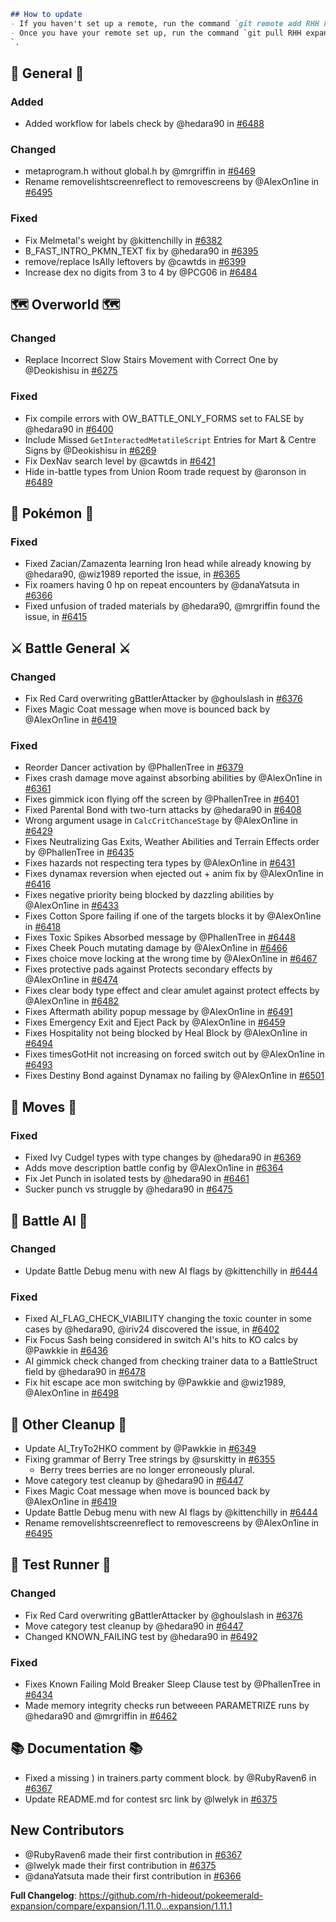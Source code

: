 ```md
## How to update
- If you haven't set up a remote, run the command `git remote add RHH https://github.com/rh-hideout/pokeemerald-expansion`.
- Once you have your remote set up, run the command `git pull RHH expansion/1.11.1
`.
```


## 🧬 General 🧬
### Added
* Added workflow for labels check by @hedara90 in [#6488](https://github.com/rh-hideout/pokeemerald-expansion/pull/6488)

### Changed
* metaprogram.h without global.h by @mrgriffin in [#6469](https://github.com/rh-hideout/pokeemerald-expansion/pull/6469)
* Rename removelishtscreenreflect to removescreens by @AlexOn1ine in [#6495](https://github.com/rh-hideout/pokeemerald-expansion/pull/6495)

### Fixed
* Fix Melmetal's weight by @kittenchilly in [#6382](https://github.com/rh-hideout/pokeemerald-expansion/pull/6382)
* B_FAST_INTRO_PKMN_TEXT fix by @hedara90 in [#6395](https://github.com/rh-hideout/pokeemerald-expansion/pull/6395)
* remove/replace IsAlly leftovers by @cawtds in [#6399](https://github.com/rh-hideout/pokeemerald-expansion/pull/6399)
* Increase dex no digits from 3 to 4 by @PCG06 in [#6484](https://github.com/rh-hideout/pokeemerald-expansion/pull/6484)

## 🗺️ Overworld 🗺️
### Changed
* Replace Incorrect Slow Stairs Movement with Correct One by @Deokishisu in [#6275](https://github.com/rh-hideout/pokeemerald-expansion/pull/6275)

### Fixed
* Fix compile errors with OW_BATTLE_ONLY_FORMS set to FALSE by @hedara90 in [#6400](https://github.com/rh-hideout/pokeemerald-expansion/pull/6400)
* Include Missed `GetInteractedMetatileScript` Entries for Mart & Centre Signs by @Deokishisu in [#6269](https://github.com/rh-hideout/pokeemerald-expansion/pull/6269)
* Fix DexNav search level by @cawtds in [#6421](https://github.com/rh-hideout/pokeemerald-expansion/pull/6421)
* Hide in-battle types from Union Room trade request by @aronson in [#6489](https://github.com/rh-hideout/pokeemerald-expansion/pull/6489)

## 🐉 Pokémon 🐉
### Fixed
* Fixed Zacian/Zamazenta learning Iron head while already knowing by @hedara90, @wiz1989 reported the issue, in [#6365](https://github.com/rh-hideout/pokeemerald-expansion/pull/6365)
* Fix roamers having 0 hp on repeat encounters by @danaYatsuta in [#6366](https://github.com/rh-hideout/pokeemerald-expansion/pull/6366)
* Fixed unfusion of traded materials by @hedara90, @mrgriffin found the issue, in [#6415](https://github.com/rh-hideout/pokeemerald-expansion/pull/6415)

## ⚔️ Battle General ⚔️
### Changed
* Fix Red Card overwriting gBattlerAttacker by @ghoulslash in [#6376](https://github.com/rh-hideout/pokeemerald-expansion/pull/6376)
* Fixes Magic Coat message when move is bounced back by @AlexOn1ine in [#6419](https://github.com/rh-hideout/pokeemerald-expansion/pull/6419)

### Fixed
* Reorder Dancer activation by @PhallenTree in [#6379](https://github.com/rh-hideout/pokeemerald-expansion/pull/6379)
* Fixes crash damage move against absorbing abilities by @AlexOn1ine in [#6361](https://github.com/rh-hideout/pokeemerald-expansion/pull/6361)
* Fixes gimmick icon flying off the screen by @PhallenTree in [#6401](https://github.com/rh-hideout/pokeemerald-expansion/pull/6401)
* Fixed Parental Bond with two-turn attacks by @hedara90 in [#6408](https://github.com/rh-hideout/pokeemerald-expansion/pull/6408)
* Wrong argument usage in `CalcCritChanceStage` by @AlexOn1ine in [#6429](https://github.com/rh-hideout/pokeemerald-expansion/pull/6429)
* Fixes Neutralizing Gas Exits, Weather Abilities and Terrain Effects order by @PhallenTree in [#6435](https://github.com/rh-hideout/pokeemerald-expansion/pull/6435)
* Fixes hazards not respecting tera types by @AlexOn1ine in [#6431](https://github.com/rh-hideout/pokeemerald-expansion/pull/6431)
* Fixes dynamax reversion when ejected out + anim fix by @AlexOn1ine in [#6416](https://github.com/rh-hideout/pokeemerald-expansion/pull/6416)
* Fixes negative priority being blocked by dazzling abilities by @AlexOn1ine in [#6433](https://github.com/rh-hideout/pokeemerald-expansion/pull/6433)
* Fixes Cotton Spore failing if one of the targets blocks it by @AlexOn1ine in [#6418](https://github.com/rh-hideout/pokeemerald-expansion/pull/6418)
* Fixes Toxic Spikes Absorbed message by @PhallenTree in [#6448](https://github.com/rh-hideout/pokeemerald-expansion/pull/6448)
* Fixes Cheek Pouch mutating damage by @AlexOn1ine in [#6466](https://github.com/rh-hideout/pokeemerald-expansion/pull/6466)
* Fixes choice move locking at the wrong time by @AlexOn1ine in [#6467](https://github.com/rh-hideout/pokeemerald-expansion/pull/6467)
* Fixes protective pads against Protects secondary effects by @AlexOn1ine in [#6474](https://github.com/rh-hideout/pokeemerald-expansion/pull/6474)
* Fixes clear body type effect and clear amulet against protect effects by @AlexOn1ine in [#6482](https://github.com/rh-hideout/pokeemerald-expansion/pull/6482)
* Fixes Aftermath ability popup message by @AlexOn1ine in [#6491](https://github.com/rh-hideout/pokeemerald-expansion/pull/6491)
* Fixes Emergency Exit and Eject Pack by @AlexOn1ine in [#6459](https://github.com/rh-hideout/pokeemerald-expansion/pull/6459)
* Fixes Hospitality not being blocked by Heal Block by @AlexOn1ine in [#6494](https://github.com/rh-hideout/pokeemerald-expansion/pull/6494)
* Fixes timesGotHit not increasing on forced switch out by @AlexOn1ine in [#6493](https://github.com/rh-hideout/pokeemerald-expansion/pull/6493)
* Fixes Destiny Bond against Dynamax no failing by @AlexOn1ine in [#6501](https://github.com/rh-hideout/pokeemerald-expansion/pull/6501)

## 🤹 Moves 🤹
### Fixed
* Fixed Ivy Cudgel types with type changes by @hedara90 in [#6369](https://github.com/rh-hideout/pokeemerald-expansion/pull/6369)
* Adds move description battle config by @AlexOn1ine in [#6364](https://github.com/rh-hideout/pokeemerald-expansion/pull/6364)
* Fix Jet Punch in isolated tests by @hedara90 in [#6461](https://github.com/rh-hideout/pokeemerald-expansion/pull/6461)
* Sucker punch vs struggle by @hedara90 in [#6475](https://github.com/rh-hideout/pokeemerald-expansion/pull/6475)

## 🤖 Battle AI 🤖
### Changed
* Update Battle Debug menu with new AI flags by @kittenchilly in [#6444](https://github.com/rh-hideout/pokeemerald-expansion/pull/6444)

### Fixed
* Fixed AI_FLAG_CHECK_VIABILITY changing the toxic counter in some cases by @hedara90, @iriv24 discovered the issue, in [#6402](https://github.com/rh-hideout/pokeemerald-expansion/pull/6402)
* Fix Focus Sash being considered in switch AI's hits to KO calcs by @Pawkkie in [#6436](https://github.com/rh-hideout/pokeemerald-expansion/pull/6436)
* AI gimmick check changed from checking trainer data to a BattleStruct field by @hedara90 in [#6478](https://github.com/rh-hideout/pokeemerald-expansion/pull/6478)
* Fix hit escape ace mon switching by @Pawkkie and @wiz1989, @AlexOn1ine in [#6498](https://github.com/rh-hideout/pokeemerald-expansion/pull/6498)

## 🧹 Other Cleanup 🧹
* Update AI_TryTo2HKO comment by @Pawkkie in [#6349](https://github.com/rh-hideout/pokeemerald-expansion/pull/6349)
* Fixing grammar of Berry Tree strings by @surskitty in [#6355](https://github.com/rh-hideout/pokeemerald-expansion/pull/6355)
    - Berry trees berries are no longer erroneously plural.
* Move category test cleanup by @hedara90 in [#6447](https://github.com/rh-hideout/pokeemerald-expansion/pull/6447)
* Fixes Magic Coat message when move is bounced back by @AlexOn1ine in [#6419](https://github.com/rh-hideout/pokeemerald-expansion/pull/6419)
* Update Battle Debug menu with new AI flags by @kittenchilly in [#6444](https://github.com/rh-hideout/pokeemerald-expansion/pull/6444)
* Rename removelishtscreenreflect to removescreens by @AlexOn1ine in [#6495](https://github.com/rh-hideout/pokeemerald-expansion/pull/6495)

## 🧪 Test Runner 🧪
### Changed
* Fix Red Card overwriting gBattlerAttacker by @ghoulslash in [#6376](https://github.com/rh-hideout/pokeemerald-expansion/pull/6376)
* Move category test cleanup by @hedara90 in [#6447](https://github.com/rh-hideout/pokeemerald-expansion/pull/6447)
* Changed KNOWN_FAILING test by @hedara90 in [#6492](https://github.com/rh-hideout/pokeemerald-expansion/pull/6492)

### Fixed
* Fixes Known Failing Mold Breaker Sleep Clause test by @PhallenTree in [#6434](https://github.com/rh-hideout/pokeemerald-expansion/pull/6434)
* Made memory integrity checks run betweeen PARAMETRIZE runs by @hedara90 and @mrgriffin in [#6462](https://github.com/rh-hideout/pokeemerald-expansion/pull/6462)

## 📚 Documentation 📚
* Fixed a missing ) in trainers.party comment block. by @RubyRaven6 in [#6367](https://github.com/rh-hideout/pokeemerald-expansion/pull/6367)
* Update README.md for contest src link by @lwelyk in [#6375](https://github.com/rh-hideout/pokeemerald-expansion/pull/6375)

## New Contributors
* @RubyRaven6 made their first contribution in [#6367](https://github.com/rh-hideout/pokeemerald-expansion/pull/6367)
* @lwelyk made their first contribution in [#6375](https://github.com/rh-hideout/pokeemerald-expansion/pull/6375)
* @danaYatsuta made their first contribution in [#6366](https://github.com/rh-hideout/pokeemerald-expansion/pull/6366)

**Full Changelog**: https://github.com/rh-hideout/pokeemerald-expansion/compare/expansion/1.11.0...expansion/1.11.1


<!--Last PR: 6501-->
<!--Used to keep track of the last PR merged in case new ones come in before the changelog is done.-->

